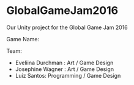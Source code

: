 # GlobalGameJam2016

Our Unity project for the Global Game Jam 2016

Game Name: 

Team:
- Eveliina Durchman : Art / Game Design
- Josephine Wagner : Art / Game Design
- Luiz Santos: Programming / Game Design
